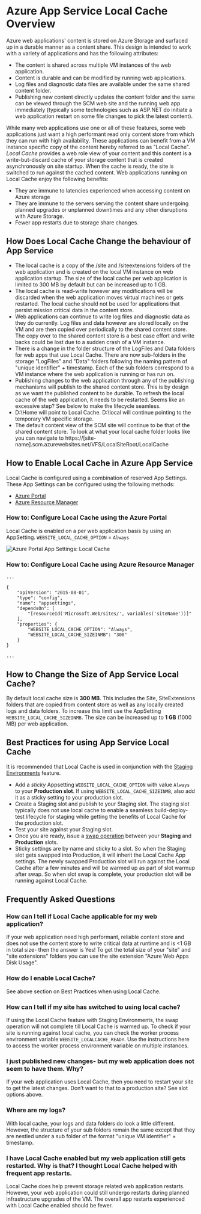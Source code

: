 <properties
   pageTitle="Azure App Service Local Cache Overview"
   description="This article describes how to enable, resize and query the status of the Azure App Service Local Cache feature"
   services="app-service"
   documentationCenter="app-service"
   authors="SyntaxC4"
   manager="yochayk"
   editor=""
   tags="optional"
   keywords="For use by SEO champs only. Separate terms with commas. Check with your SEO champ before you change content in this article containing these terms."/>

<tags
   ms.service="app-service"
   ms.devlang=""
   ms.topic="article"
   ms.tgt_pltfrm=""
   ms.workload="na"
   ms.date="03/04/2016"
   ms.author="cfowler"/>

# Azure App Service Local Cache Overview

Azure web applications' content is stored on Azure Storage and surfaced up in a durable manner as a content share. This design is intended to work with a variety of applications and has the following attributes:  

* The content is shared across multiple VM instances of the web application. 
* Content is durable and can be modified by running web applications. 
* Log files and diagnostic data files are available under the same shared content folder. 
* Publishing new content directly updates the content folder and the same can be viewed through the SCM web site and the running web app immediately (typically some technologies such as ASP.NET do initiate a web application restart on some file changes to pick the latest content). 

While many web applications use one or all of these features, some web applications just want a high performant read only content store from which they can run with high availability. These applications can benefit from a VM instance specific copy of the content hereby referred to as "Local Cache". _Local Cache_ provides a web role view of your content and this content is a write-but-discard cache of your storage content that is created asynchronously on site startup. When the cache is ready, the site is switched to run against the cached content. 
Web applications running on Local Cache enjoy the following benefits: 

* They are immune to latencies experienced when accessing content on Azure storage 
* They are immune to the servers serving the content share undergoing planned upgrades or unplanned downtimes and any other disruptions with Azure Storage. 
* Fewer app restarts due to storage share changes. 

## How Does Local Cache Change the behaviour of App Service

* The local cache is a copy of the /site and /siteextensions folders of the web application and is created on the local VM instance on web application startup. The size of the local cache per web application is limited to 300 MB by default but can be increased up to 1 GB. 
* The local cache is read-write however any modifications will be discarded when the web application moves virtual machines or gets restarted. The local cache should not be used for applications that persist mission critical data in the content store. 
* Web applications can continue to write log files and diagnostic data as they do currently. Log files and data however are stored locally on the VM and are then copied over periodically to the shared content store. The copy over to the shared content store is a best case effort and write backs could be lost due to a sudden crash of a VM instance. 
* There is a change in the folder structure of the LogFiles and Data folders for web apps that use Local Cache.  There are now sub-folders in the storage "LogFiles" and "Data" folders following the naming pattern of "unique identifier" + timestamp. Each of the sub folders correspond to a VM instance where the web application is running or has run on.  
* Publishing changes to the web application through any of the publishing mechanisms will publish to the shared content store. This is by design as we want the published content to be durable. To refresh the local cache of the web application, it needs to be restarted. Seems like an excessive step? See below to make the lifecycle seamless.
* D:\Home will point to Local Cache. D:\local will continue pointing to the temporary VM specific storage. 
* The default content view of the SCM site will continue to be that of the shared content store. To look at what your local cache folder looks like you can navigate to https://[site-name].scm.azurewebsites.net/VFS/LocalSiteRoot/LocalCache

## How to Enable Local Cache in Azure App Service

Local Cache is configured using a combination of reserved App Settings. These App Settings can be configured using the following methods:

* [Azure Portal](#Configure-Local-Cache-Portal)
* [Azure Resource Manager](#Configure-Local-Cache-ARM)

### How to: Configure Local Cache using the Azure Portal

Local Cache is enabled on a per web application basis by using an AppSetting. `WEBSITE_LOCAL_CACHE_OPTION` = `Always`  

![Azure Portal App Settings: Local Cache](media/app-service-local-cache/app-service-local-cache-configure-portal.png)

### How to: Configure Local Cache using Azure Resource Manager

```
...

{
    "apiVersion": "2015-08-01",
    "type": "config",
    "name": "appsettings",
    "dependsOn": [
        "[resourceId('Microsoft.Web/sites/', variables('siteName'))]"
    ],
    "properties": {
        "WEBSITE_LOCAL_CACHE_OPTION": "Always",
        "WEBSITE_LOCAL_CACHE_SIZEINMB": "300" 
    }
}

...
```

## How to Change the Size of App Service Local Cache?

By default local cache size is **300 MB**. This includes the Site, SiteExtensions folders that are copied from content store as well as any locally created logs and data folders. To increase this limit use the AppSetting `WEBSITE_LOCAL_CACHE_SIZEINMB`. The size can be increased up to **1 GB** (1000 MB) per web application.

## Best Practices for using App Service Local Cache

It is recommended that Local Cache is used in conjunction with the [Staging Environments](articles/web-sites-staged-publishing/) feature.

* Add a _sticky_ Appsetting `WEBSITE_LOCAL_CACHE_OPTION` with value `Always` to your **Production slot**. If using `WEBSITE_LOCAL_CACHE_SIZEINMB`, also add it as a sticky setting to your production  slot. 
* Create a Staging slot and publish to your Staging slot.  The staging slot typically does not use local cache to enable a seamless build-deploy-test lifecycle for staging while getting the benefits of Local Cache for the production slot. 
*	Test your site against your Staging slot.  
*	Once you are ready, issue a [swap operation]() between your **Staging** and **Production** slots.  
*	Sticky settings are by name and sticky to a slot. So when the Staging slot gets swapped into Production, it will inherit the Local Cache App settings. The newly swapped Production slot will run against the Local Cache after a few minutes and will be warmed up as part of slot warmup after swap. So when slot swap is complete, your production slot will be running against Local Cache.

## Frequently Asked Questions

### How can I tell if Local Cache applicable for my web application? 

If your web application need high performant, reliable content store and does not use the content store to write critical data at runtime and is <1 GB in total size- then the answer is Yes! To get the total size of your "site" and "site extensions" folders you can use the site extension "Azure Web Apps Disk Usage".  
 
### How do I enable Local Cache? 

See above section on Best Practices when using Local Cache. 
 
### How can I tell if my site has switched to using local cache? 

If using the Local Cache feature with Staging Environments, the swap operation will not complete till Local Cache is warmed up. To check if your site is running against local cache, you can check the worker process environment variable `WEBSITE_LOCALCACHE_READY`. Use the instructions here to access the worker process environment variable on multiple instances.  
 
### I just published new changes- but my web application does not seem to have them. Why? 
If your web application uses Local Cache, then you need to restart your site to get the latest changes. Don’t want to that to a production site? See slot options above. 
 
### Where are my logs? 

With local cache, your logs and data folders do look a little different. However, the structure of your sub folders remain the same except that they are nestled under a sub folder of the format "unique VM identifier" + timestamp. 
 
### I have Local Cache enabled but my web application still gets restarted. Why is that? I thought Local Cache helped with frequent app restarts. 

Local Cache does help prevent storage related web application restarts. However, your web application could still undergo restarts during planned infrastructure upgrades of the VM. The overall app restarts experienced with Local Cache enabled should be fewer.
